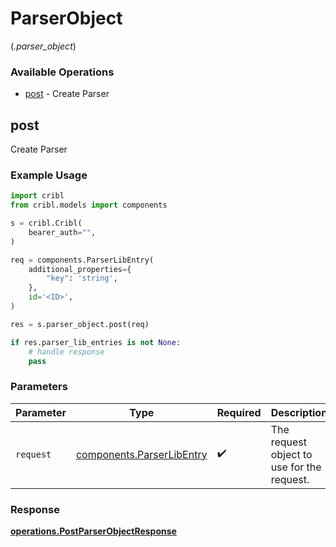 # ParserObject
(*.parser_object*)

### Available Operations

* [post](#post) - Create Parser

## post

Create Parser

### Example Usage

```python
import cribl
from cribl.models import components

s = cribl.Cribl(
    bearer_auth="",
)

req = components.ParserLibEntry(
    additional_properties={
        "key": 'string',
    },
    id='<ID>',
)

res = s.parser_object.post(req)

if res.parser_lib_entries is not None:
    # handle response
    pass
```

### Parameters

| Parameter                                                          | Type                                                               | Required                                                           | Description                                                        |
| ------------------------------------------------------------------ | ------------------------------------------------------------------ | ------------------------------------------------------------------ | ------------------------------------------------------------------ |
| `request`                                                          | [components.ParserLibEntry](../../models/shared/parserlibentry.md) | :heavy_check_mark:                                                 | The request object to use for the request.                         |


### Response

**[operations.PostParserObjectResponse](../../models/operations/postparserobjectresponse.md)**

